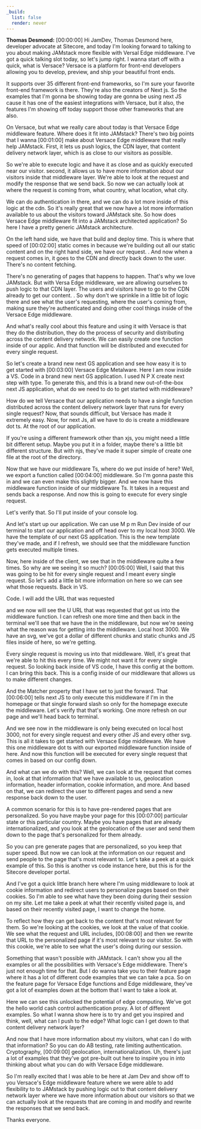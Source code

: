```yaml
---
_build:
  list: false
  render: never
---
```


**Thomas Desmond:** [00:00:00] Hi JamDev, Thomas Desmond here, developer advocate at Sitecore, and today I'm looking forward to talking to you about making JAMstack more flexible with Versal Edge middleware. I've got a quick talking slot today, so let's jump right. I wanna start off with a quick, what is Versace? Versace is a platform for front-end developers allowing you to develop, preview, and ship your beautiful front ends.

It supports over 35 different front-end frameworks, so I'm sure your favorite front-end framework is there. They're also the creators of Next js. So the examples that I'm gonna be showing today are gonna be using next JS cause it has one of the easiest integrations with Versace, but it also, the features I'm showing off today support those other frameworks that are also.

On Versace, but what we really care about today is that Versace Edge middleware feature. Where does it fit into JAMstack? There's two big points that I wanna [00:01:00] make about Versace Edge middleware that really help JAMstack. First, it lets us push logics, the CDN layer, that content delivery network layer, which is as close to our visitors as possible.

So we're able to execute logic and have it as close and as quickly executed near our visitor. second, it allows us to have more information about our visitors inside that middleware layer. We're able to look at the request and modify the response that we send back. So now we can actually look at where the request is coming from, what country, what location, what city.

We can do authentication in there, and we can do a lot more inside of this logic at the cdn. So it's really great that we now have a lot more information available to us about the visitors toward JAMstack site. So how does Versace Edge middleware fit into a JAMstack architected application? So here I have a pretty generic JAMstack architecture.

On the left hand side, we have that build and deploy time. This is where that speed of [00:02:00] static comes in because we're building out all our static content and on the right hand side, we have our request. . And now when a request comes in, it goes to the CDN and directly back down to the user. There's no content fetching.

There's no generating of pages that happens to happen. That's why we love JAMstack. But with Versa Edge middleware, we are allowing ourselves to push logic to that CDN layer. The users and visitors have to go to the CDN already to get our content. . So why don't we sprinkle in a little bit of logic there and see what the user's requesting, where the user's coming from, making sure they're authenticated and doing other cool things inside of the Versace Edge middleware.

And what's really cool about this feature and using it with Versace is that they do the distribution, they do the process of security and distributing across the content delivery network. We can easily create one function inside of our applic. And that function will be distributed and executed for every single request.

So let's create a brand new next GS application and see how easy it is to get started with [00:03:00] Versace Edge Metalware. Here I am now inside a VS. Code in a brand new next GS application. I used N P X create next step with type. To generate this, and this is a brand new out-of-the-box next JS application, what do we need to do to get started with middleware?

How do we tell Versace that our application needs to have a single function distributed across the content delivery network layer that runs for every single request? Now, that sounds difficult, but Versace has made it extremely easy. Now, for next Js, all we have to do is create a middleware dot ts. At the root of our application.

If you're using a different framework other than xjs, you might need a little bit different setup. Maybe you put it in a folder, maybe there's a little bit different structure. But with njs, they've made it super simple of create one file at the root of the directory.

Now that we have our middleware Ts, where do we put inside of here? Well, we export a function called [00:04:00] middleware. So I'm gonna paste this in and we can even make this slightly bigger. And we now have this middleware function inside of our middleware Ts. It takes in a request and sends back a response. And now this is going to execute for every single request.

Let's verify that. So I'll put inside of your console log.

And let's start up our application. We can use M p m Run Dev inside of our terminal to start our application and off head over to my local host 3000. We have the template of our next GS application. This is the new template they've made, and if I refresh, we should see that the middleware function gets executed multiple times.

Now, here inside of the client, we see that in the middleware quite a few times. So why are we seeing it so much? [00:05:00] Well, I said that this was going to be hit for every single request and I meant every single request. So let's add a little bit more information on here so we can see what those requests. Back in VS.

Code. I will add the URL that was requested

and we now will see the U URL that was requested that got us into the middleware function. I can refresh one more time and then back in the terminal we'll see that we have the in the middleware, but now we're seeing what the reason was for getting into the middleware. Local host 3000. We have an svg, we've got a dollar of different chunks and static chunks and JS files inside of here, so we're getting.

Every single request is moving us into that middleware. Well, it's great that we're able to hit this every time. We might not want it for every single request. So looking back inside of VS code, I have this config at the bottom. I can bring this back. This is a config inside of our middleware that allows us to make different changes.

And the Matcher property that I have set to just the forward. That [00:06:00] tells next JS to only execute this middleware if I'm in the homepage or that single forward slash so only for the homepage execute the middleware. Let's verify that that's working. One more refresh on our page and we'll head back to terminal.

And we see now in the middleware is only being executed on local host 3000, not for every single request and every other JS and every other svg. This is all it takes to get started with Versace Edge middleware. We have this one middleware dot ts with our exported middleware function inside of here. And now this function will be executed for every single request that comes in based on our config down.

And what can we do with this? Well, we can look at the request that comes in, look at that information that we have available to us, geolocation information, header information, cookie information, and more. And based on that, we can redirect the user to different pages and send a new response back down to the user.

A common scenario for this is to have pre-rendered pages that are personalized. So you have maybe your page for this [00:07:00] particular state or this particular country. Maybe you have pages that are already internationalized, and you look at the geolocation of the user and send them down to the page that's personalized for them already.

So you can pre generate pages that are personalized, so you keep that super speed. But now we can look at the information on our request and send people to the page that's most relevant to. Let's take a peek at a quick example of this. So this is another vs code instance here, but this is for the Sitecore developer portal.

And I've got a quick little branch here where I'm using middleware to look at cookie information and redirect users to personalize pages based on their cookies. So I'm able to see what have they been doing during their session on my site. Let me take a peek at what their recently visited page is, and based on their recently visited page, I want to change the home.

To reflect how they can get back to the content that's most relevant for them. So we're looking at the cookies, we look at the value of that cookie. We see what the request and URL includes, [00:08:00] and then we rewrite that URL to the personalized page if it's most relevant to our visitor. So with this cookie, we're able to see what the user's doing during our session.

Something that wasn't possible with JAMstack. I can't show you all the examples or all the possibilities with Versace's Edge middleware. There's just not enough time for that. But I do wanna take you to their feature page where it has a lot of different code examples that we can take a pca. So on the feature page for Versace Edge functions and Edge middleware, they've got a lot of examples down at the bottom that I want to take a look at.

Here we can see this unlocked the potential of edge computing. We've got the hello world cash control authentication proxy. A lot of different examples. So what I wanna show here is to try and get you inspired and think, well, what can I push to the edge? What logic can I get down to that content delivery network layer?

And now that I have more information about my visitors, what can I do with that information? So you can do AB testing, rate limiting authentication. Cryptography, [00:09:00] geolocation, internationalization. Uh, there's just a lot of examples that they've got pre-built out here to inspire you in into thinking about what you can do with Versace Edge middleware.

So I'm really excited that I was able to be here at Jam Dev and show off to you Versace's Edge middleware feature where we were able to add flexibility to to JAMstack by pushing logic out to that content delivery network layer where we have more information about our visitors so that we can actually look at the requests that are coming in and modify and rewrite the responses that we send back.

Thanks everyone.